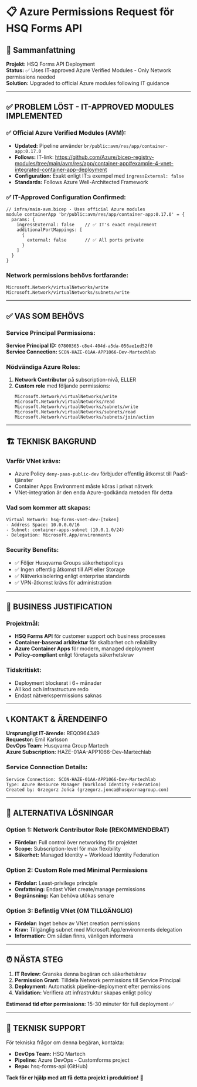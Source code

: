 # 📋 Azure Permissions Request för HSQ Forms API

## 🎯 Sammanfattning
**Projekt:** HSQ Forms API Deployment  
**Status:** ✅ Uses IT-approved Azure Verified Modules - Only Network permissions needed  
**Solution:** Upgraded to official Azure modules following IT guidance

---

## ✅ **PROBLEM LÖST - IT-APPROVED MODULES IMPLEMENTED**

### ✅ Official Azure Verified Modules (AVM):
- **Updated:** Pipeline använder `br/public:avm/res/app/container-app:0.17.0`
- **Follows:** IT-link: https://github.com/Azure/bicep-registry-modules/tree/main/avm/res/app/container-app#example-4-vnet-integrated-container-app-deployment
- **Configuration:** Exakt enligt IT:s exempel med `ingressExternal: false`
- **Standards:** Follows Azure Well-Architected Framework

### ✅ IT-Approved Configuration Confirmed:
```bicep
// infra/main-avm.bicep - Uses official Azure modules
module containerApp 'br/public:avm/res/app/container-app:0.17.0' = {
  params: {
    ingressExternal: false    // ✅ IT's exact requirement
    additionalPortMappings: [
      {
        external: false       // ✅ All ports private
      }
    ]
  }
}
```

### Network permissions behövs fortfarande:
```
Microsoft.Network/virtualNetworks/write
Microsoft.Network/virtualNetworks/subnets/write
```

---

## ✅ **VAS SOM BEHÖVS**

### Service Principal Permissions:
**Service Principal ID:** `07800365-c8e4-404d-a5da-056ae1ed52f0`  
**Service Connection:** `SCON-HAZE-01AA-APP1066-Dev-Martechlab`

### Nödvändiga Azure Roles:
1. **Network Contributor** på subscription-nivå, ELLER
2. **Custom role** med följande permissions:
   ```
   Microsoft.Network/virtualNetworks/write
   Microsoft.Network/virtualNetworks/read
   Microsoft.Network/virtualNetworks/subnets/write
   Microsoft.Network/virtualNetworks/subnets/read
   Microsoft.Network/virtualNetworks/subnets/join/action
   ```

---

## 🏗️ **TEKNISK BAKGRUND**

### Varför VNet krävs:
- Azure Policy `deny-paas-public-dev` förbjuder offentlig åtkomst till PaaS-tjänster
- Container Apps Environment måste köras i privat nätverk
- VNet-integration är den enda Azure-godkända metoden för detta

### Vad som kommer att skapas:
```
Virtual Network: hsq-forms-vnet-dev-[token]
- Address Space: 10.0.0.0/16
- Subnet: container-apps-subnet (10.0.1.0/24)
- Delegation: Microsoft.App/environments
```

### Security Benefits:
- ✅ Följer Husqvarna Groups säkerhetspolicys
- ✅ Ingen offentlig åtkomst till API eller Storage
- ✅ Nätverksisolering enligt enterprise standards
- ✅ VPN-åtkomst krävs för administration

---

## 🎯 **BUSINESS JUSTIFICATION**

### Projektmål:
- **HSQ Forms API** för customer support och business processes
- **Container-baserad arkitektur** för skalbarhet och reliability
- **Azure Container Apps** för modern, managed deployment
- **Policy-compliant** enligt företagets säkerhetskrav

### Tidskritiskt:
- Deployment blockerat i 6+ månader
- All kod och infrastructure redo
- Endast nätverkspermissions saknas

---

## 📞 **KONTAKT & ÄRENDEINFO**

**Ursprungligt IT-ärende:** REQ0964349  
**Requestor:** Emil Karlsson  
**DevOps Team:** Husqvarna Group Martech  
**Azure Subscription:** HAZE-01AA-APP1066-Dev-Martechlab

### Service Connection Details:
```
Service Connection: SCON-HAZE-01AA-APP1066-Dev-Martechlab
Type: Azure Resource Manager (Workload Identity Federation)
Created by: Grzegorz Jońca (grzegorz.jonca@husqvarnagroup.com)
```

---

## 🔄 **ALTERNATIVA LÖSNINGAR**

### Option 1: Network Contributor Role (REKOMMENDERAT)
- **Fördelar:** Full control över networking för projektet
- **Scope:** Subscription-level för max flexibility
- **Säkerhet:** Managed Identity + Workload Identity Federation

### Option 2: Custom Role med Minimal Permissions
- **Fördelar:** Least-privilege principle
- **Omfattning:** Endast VNet create/manage permissions
- **Begränsning:** Kan behöva utökas senare

### Option 3: Befintlig VNet (OM TILLGÄNGLIG)
- **Fördelar:** Inget behov av VNet creation permissions
- **Krav:** Tillgänglig subnet med Microsoft.App/environments delegation
- **Information:** Om sådan finns, vänligen informera

---

## ⏰ **NÄSTA STEG**

1. **IT Review:** Granska denna begäran och säkerhetskrav
2. **Permission Grant:** Tilldela Network permissions till Service Principal
3. **Deployment:** Automatisk pipeline-deployment efter permissions
4. **Validation:** Verifiera att infrastruktur skapas enligt policy

**Estimerad tid efter permissions:** 15-30 minuter för full deployment ✅

---

## 📧 **TEKNISK SUPPORT**

För tekniska frågor om denna begäran, kontakta:
- **DevOps Team:** HSQ Martech
- **Pipeline:** Azure DevOps - Customforms project
- **Repo:** hsq-forms-api (GitHub)

**Tack för er hjälp med att få detta projekt i produktion!** 🚀
